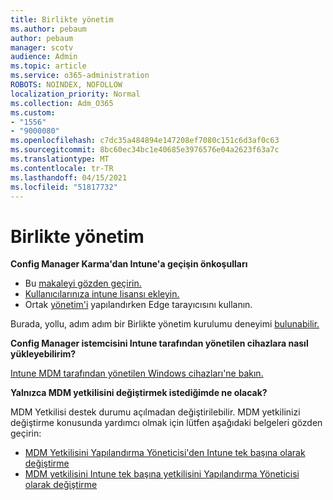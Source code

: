 ```yaml
---
title: Birlikte yönetim
ms.author: pebaum
author: pebaum
manager: scotv
audience: Admin
ms.topic: article
ms.service: o365-administration
ROBOTS: NOINDEX, NOFOLLOW
localization_priority: Normal
ms.collection: Adm_O365
ms.custom:
- "1556"
- "9000080"
ms.openlocfilehash: c7dc35a484894e147208ef7080c151c6d3af0c63
ms.sourcegitcommit: 8bc60ec34bc1e40685e3976576e04a2623f63a7c
ms.translationtype: MT
ms.contentlocale: tr-TR
ms.lasthandoff: 04/15/2021
ms.locfileid: "51817732"
---
```

# <a name="co-management"></a>Birlikte yönetim

**Config Manager Karma'dan Intune'a geçişin önkoşulları**

- Bu [makaleyi gözden geçirin.](https://docs.microsoft.com/mem/configmgr/mdm/understand/what-happened-to-hybrid)
- [Kullanıcılarınıza intune lisansı ekleyin.](https://docs.microsoft.com/mem/intune/fundamentals/licenses-assign)
- Ortak [yönetim'i](https://www.microsoft.com/edge) yapılandırken Edge tarayıcısını kullanın.

Burada, yollu, adım adım bir Birlikte yönetim kurulumu deneyimi [bulunabilir.](https://admin.microsoft.com/AdminPortal/Home?#/modernonboarding/comanagesetupguide)

**Config Manager istemcisini Intune tarafından yönetilen cihazlara nasıl yükleyebilirim?**

[Intune MDM tarafından yönetilen Windows cihazları'ne bakın.](https://docs.microsoft.com/mem/configmgr/core/clients/deploy/deploy-clients-to-windows-computers#bkmk_mdm)

**Yalnızca MDM yetkilisini değiştirmek istediğimde ne olacak?**

MDM Yetkilisi destek durumu açılmadan değiştirilebilir. MDM yetkilinizi değiştirme konusunda yardımcı olmak için lütfen aşağıdaki belgeleri gözden geçirin:

- [MDM Yetkilisini Yapılandırma Yöneticisi'den Intune tek başına olarak değiştirme](https://docs.microsoft.com/mem/configmgr/mdm/understand/what-happened-to-hybrid)
- [MDM yetkilisini Intune tek başına yetkilisini Yapılandırma Yöneticisi olarak değiştirme](https://docs.microsoft.com/mem/configmgr/mdm/understand/what-happened-to-hybrid)
